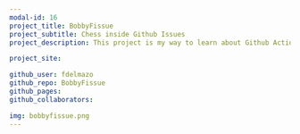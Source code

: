 ```yaml
---
modal-id: 16
project_title: BobbyFissue
project_subtitle: Chess inside Github Issues
project_description: This project is my way to learn about Github Actions, their potential, and how they can be trigerred. It consists of playing a chess match <em>inside</em> a Github issue.

project_site:

github_user: fdelmazo
github_repo: BobbyFissue
github_pages:
github_collaborators:

img: bobbyfissue.png
---
```

